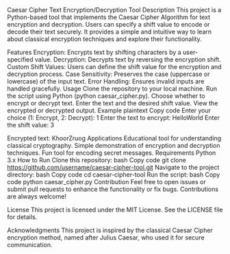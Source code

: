 Caesar Cipher Text Encryption/Decryption Tool
Description
This project is a Python-based tool that implements the Caesar Cipher Algorithm for text encryption and decryption. Users can specify a shift value to encode or decode their text securely. It provides a simple and intuitive way to learn about classical encryption techniques and explore their functionality.

Features
Encryption: Encrypts text by shifting characters by a user-specified value.
Decryption: Decrypts text by reversing the encryption shift.
Custom Shift Values: Users can define the shift value for the encryption and decryption process.
Case Sensitivity: Preserves the case (uppercase or lowercase) of the input text.
Error Handling: Ensures invalid inputs are handled gracefully.
Usage
Clone the repository to your local machine.
Run the script using Python (python caesar_cipher.py).
Choose whether to encrypt or decrypt text.
Enter the text and the desired shift value.
View the encrypted or decrypted output.
Example
plaintext
Copy code
Enter your choice (1: Encrypt, 2: Decrypt): 1
Enter the text to encrypt: HelloWorld
Enter the shift value: 3

Encrypted text: KhoorZruog
Applications
Educational tool for understanding classical cryptography.
Simple demonstration of encryption and decryption techniques.
Fun tool for encoding secret messages.
Requirements
Python 3.x
How to Run
Clone this repository:
bash
Copy code
git clone https://github.com/username/caesar-cipher-tool.git
Navigate to the project directory:
bash
Copy code
cd caesar-cipher-tool
Run the script:
bash
Copy code
python caesar_cipher.py
Contribution
Feel free to open issues or submit pull requests to enhance the functionality or fix bugs. Contributions are always welcome!

License
This project is licensed under the MIT License. See the LICENSE file for details.

Acknowledgments
This project is inspired by the classical Caesar Cipher encryption method, named after Julius Caesar, who used it for secure communication.
